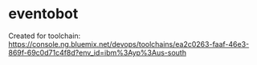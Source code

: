# eventobot
Created for toolchain: https://console.ng.bluemix.net/devops/toolchains/ea2c0263-faaf-46e3-869f-69c0d71c4f8d?env_id=ibm%3Ayp%3Aus-south
